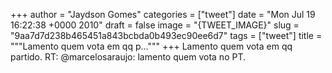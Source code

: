 
+++
author = "Jaydson Gomes"
categories = ["tweet"]
date = "Mon Jul 19 16:22:38 +0000 2010"
draft = false
image = "{TWEET_IMAGE}"
slug = "9aa7d7d238b465451a843bcbda0b493ec90ee6d7"
tags = ["tweet"]
title = """Lamento quem vota em qq p..."""
+++
Lamento quem vota em qq partido. RT: @marcelosaraujo: lamento quem vota no PT.
